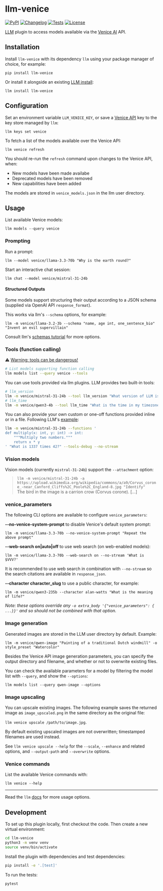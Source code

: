 # llm-venice

[![PyPI](https://img.shields.io/pypi/v/llm-venice.svg)](https://pypi.org/project/llm-venice/)
[![Changelog](https://img.shields.io/github/v/release/ar-jan/llm-venice?label=changelog)](https://github.com/ar-jan/llm-venice/releases)
[![Tests](https://github.com/ar-jan/llm-venice/actions/workflows/test.yml/badge.svg)](https://github.com/ar-jan/llm-venice/actions/workflows/test.yml)
[![License](https://img.shields.io/badge/license-Apache%202.0-blue.svg)](https://github.com/ar-jan/llm-venice/blob/main/LICENSE)

[LLM](https://llm.datasette.io/) plugin to access models available via the [Venice AI](https://venice.ai/chat?ref=Oeo9ku) API.


## Installation

Install `llm-venice` with its dependency `llm` using your package manager of choice, for example:

`pip install llm-venice`

Or install it alongside an existing [LLM install](https://llm.datasette.io/en/stable/setup.html):

`llm install llm-venice`

## Configuration

Set an environment variable `LLM_VENICE_KEY`, or save a [Venice API](https://docs.venice.ai/) key to the key store managed by `llm`:

`llm keys set venice`

To fetch a list of the models available over the Venice API:

`llm venice refresh`

You should re-run the `refresh` command upon changes to the Venice API, when:

- New models have been made availabe
- Deprecated models have been removed
- New capabilities have been added

The models are stored in `venice_models.json` in the llm user directory.

## Usage

List available Venice models:

`llm models --query venice`

### Prompting

Run a prompt:

`llm --model venice/llama-3.3-70b "Why is the earth round?"`

Start an interactive chat session:

`llm chat --model venice/mistral-31-24b`

#### Structured Outputs

Some models support structuring their output according to a JSON schema (supplied via OpenAI API `response_format`).

This works via llm's `--schema` options, for example:

`llm -m venice/llama-3.2-3b --schema "name, age int, one_sentence_bio" "Invent an evil supervillain"`

Consult llm's [schemas tutorial](https://llm.datasette.io/en/stable/schemas.html) for more options.

### Tools (function calling)

⚠️ [Warning: tools can be dangerous!](https://llm.datasette.io/en/stable/tools.html#tools-warning)

```sh
# List models supporting function calling
llm models list --query venice --tools
```

You can use tools provided via llm plugins. LLM provides two built-in tools:

```bash
# llm_version
llm -m venice/mistral-31-24b --tool llm_version "What version of LLM is this?" --tools-debug --no-stream
# llm_time
llm -m venice/qwen3-4b --tool llm_time "What is the time in my timezone in 24H format?" --tools-debug --no-stream
```

You can also provide your own custom or one-off functions provided inline or in a file. Following LLM's [example](https://llm.datasette.io/en/stable/usage.html#usage-tools):

```bash
llm -m venice/mistral-31-24b --functions '
def multiply(x: int, y: int) -> int:
    """Multiply two numbers."""
    return x * y
' "What is 1337 times 42?" --tools-debug --no-stream
```

### Vision models

Vision models (currently `mistral-31-24b`) support the `--attachment` option:

> `llm -m venice/mistral-31-24b -a https://upload.wikimedia.org/wikipedia/commons/a/a9/Corvus_corone_-near_Canford_Cliffs%2C_Poole%2C_England-8.jpg "Identify"` \
> The bird in the image is a carrion crow (Corvus corone). [...]

### venice_parameters

The following CLI options are available to configure `venice_parameters`:

**--no-venice-system-prompt** to disable Venice's default system prompt:

`llm -m venice/llama-3.3-70b --no-venice-system-prompt "Repeat the above prompt"`

**--web-search on|auto|off** to use web search (on web-enabled models):

`llm -m venice/llama-3.3-70b --web-search on --no-stream 'What is $VVV?'`

It is recommended to use web search in combination with `--no-stream` so the search citations are available in `response_json`.

**--character character_slug** to use a public character, for example:

`llm -m venice/qwen3-235b --character alan-watts "What is the meaning of life?"`

*Note: these options override any `-o extra_body '{"venice_parameters": { ...}}'` and so should not be combined with that option.*

### Image generation

Generated images are stored in the LLM user directory by default. Example:

`llm -m venice/qwen-image "Painting of a traditional Dutch windmill" -o style_preset "Watercolor"`

Besides the Venice API image generation parameters, you can specify the output directory and filename, and whether or not to overwrite existing files.

You can check the available parameters for a model by filtering the model list with `--query`, and show the `--options`:

`llm models list --query qwen-image --options`

### Image upscaling

You can upscale existing images.
The following example saves the returned image as `image_upscaled.png` in the same directory as the original file:

`llm venice upscale /path/to/image.jpg`.

By default existing upscaled images are not overwritten; timestamped filenames are used instead.

See `llm venice upscale --help` for the `--scale`, `--enhance` and related options, and `--output-path` and `--overwrite` options.

### Venice commands

List the available Venice commands with:

`llm venice --help`

---

Read the `llm` [docs](https://llm.datasette.io/en/stable/usage.html) for more usage options.


## Development

To set up this plugin locally, first checkout the code. Then create a new virtual environment:

```bash
cd llm-venice
python3 -m venv venv
source venv/bin/activate
```

Install the plugin with dependencies and test dependencies:

```bash
pip install -e '.[test]'
```

To run the tests:
```bash
pytest
```
